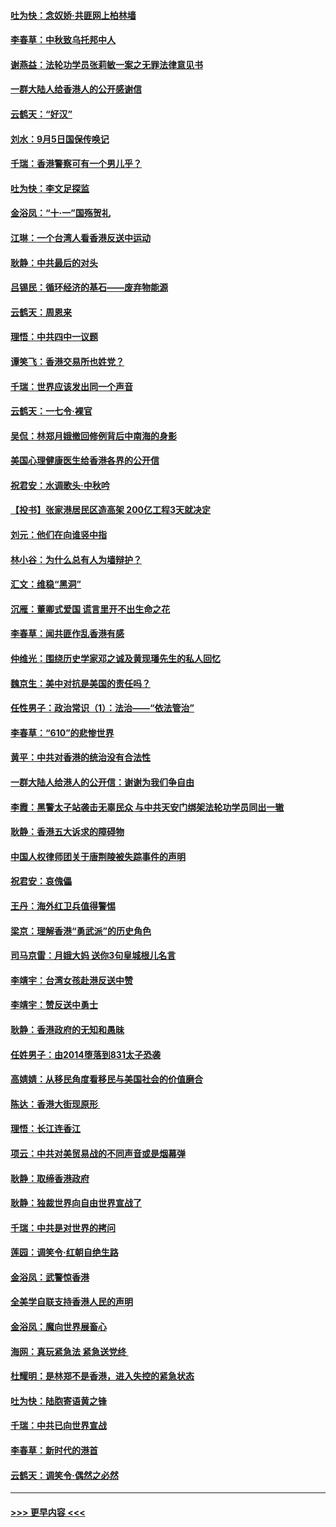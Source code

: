 #### [吐为快：念奴娇‧共匪网上柏林墙](../pages/nsc993/n11519122.md?t=09131344) 
#### [李春草：中秋致乌托邦中人](../pages/nsc993/n11518776.md?t=09131344) 
#### [谢燕益：法轮功学员张莉敏一案之无罪法律意见书](../pages/nsc993/n11517600.md?t=09131344) 
#### [一群大陆人给香港人的公开感谢信](../pages/nsc993/n11514797.md?t=09131344) 
#### [云鹤天：“好汉”](../pages/nsc993/n11513536.md?t=09131344) 
#### [刘水：9月5日国保传唤记](../pages/nsc993/n11513460.md?t=09131344) 
#### [千瑞：香港警察可有一个男儿乎？](../pages/nsc993/n11513109.md?t=09131344) 
#### [吐为快：李文足探监](../pages/nsc993/n11509622.md?t=09131344) 
#### [金浴凤：“十‧一”国殇贺礼](../pages/nsc993/n11509593.md?t=09131344) 
#### [江琳：一个台湾人看香港反送中运动](../pages/nsc993/n11509211.md?t=09131344) 
#### [耿静：中共最后的对头](../pages/nsc993/n11508308.md?t=09131344) 
#### [吕锡民：循环经济的基石——废弃物能源](../pages/nsc993/n11508212.md?t=09131344) 
#### [云鹤天：周恩来](../pages/nsc993/n11508055.md?t=09131344) 
#### [理悟：中共四中一议题](../pages/nsc993/n11507782.md?t=09131344) 
#### [谭笑飞：香港交易所也姓党？](../pages/nsc993/n11507753.md?t=09131344) 
#### [千瑞：世界应该发出同一个声音](../pages/nsc993/n11507290.md?t=09131344) 
#### [云鹤天：一七令‧裸官](../pages/nsc993/n11507177.md?t=09131344) 
#### [吴侃：林郑月娥撤回修例背后中南海的身影](../pages/nsc993/n11506876.md?t=09131344) 
#### [美国心理健康医生给香港各界的公开信](../pages/nsc993/n11506809.md?t=09131344) 
#### [祝君安：水调歌头‧中秋吟](../pages/nsc993/n11506758.md?t=09131344) 
#### [【投书】张家港居民区造高架 200亿工程3天就决定](../pages/nsc993/n11506682.md?t=09131344) 
#### [刘元：他们在向谁竖中指](../pages/nsc993/n11505384.md?t=09131344) 
#### [林小谷：为什么总有人为墙辩护？](../pages/nsc993/n11505226.md?t=09131344) 
#### [汇文：维稳“黑洞”](../pages/nsc993/n11504347.md?t=09131344) 
#### [沉雁：董卿式爱国 谎言里开不出生命之花](../pages/nsc993/n11503215.md?t=09131344) 
#### [李春草：闻共匪作乱香港有感](../pages/nsc993/n11503072.md?t=09131344) 
#### [仲维光：围绕历史学家邓之诚及黄现璠先生的私人回忆](../pages/nsc993/n11501330.md?t=09131344) 
#### [魏京生：美中对抗是美国的责任吗？](../pages/nsc993/n11500723.md?t=09131344) 
#### [任性男子：政治常识（1）：法治——“依法管治”](../pages/nsc993/n11500791.md?t=09131344) 
#### [李春草：“610”的悲惨世界](../pages/nsc993/n11501141.md?t=09131344) 
#### [黄平：中共对香港的统治没有合法性](../pages/nsc993/n11499473.md?t=09131344) 
#### [一群大陆人给港人的公开信：谢谢为我们争自由](../pages/nsc993/n11500402.md?t=09131344) 
#### [李霞：黑警太子站袭击无辜民众 与中共天安门绑架法轮功学员同出一辙](../pages/nsc993/n11499805.md?t=09131344) 
#### [耿静：香港五大诉求的障碍物](../pages/nsc993/n11497578.md?t=09131344) 
#### [中国人权律师团关于唐荆陵被失踪事件的声明](../pages/nsc993/n11500014.md?t=09131344) 
#### [祝君安：哀傀儡](../pages/nsc993/n11499776.md?t=09131344) 
#### [王丹：海外红卫兵值得警惕](../pages/nsc993/n11498138.md?t=09131344) 
#### [梁京：理解香港“勇武派”的历史角色](../pages/nsc993/n11498006.md?t=09131344) 
#### [司马京雷：月娥大妈  送你3句皇城根儿名言](../pages/nsc993/n11497885.md?t=09131344) 
#### [李靖宇：台湾女孩赴港反送中赞](../pages/nsc993/n11497721.md?t=09131344) 
#### [李靖宇：赞反送中勇士](../pages/nsc993/n11497452.md?t=09131344) 
#### [耿静：香港政府的无知和愚昧](../pages/nsc993/n11494238.md?t=09131344) 
#### [任姓男子：由2014堕落到831太子恐袭](../pages/nsc993/n11496683.md?t=09131344) 
#### [高婧婧：从移民角度看移民与美国社会的价值磨合](../pages/nsc993/n11495757.md?t=09131344) 
#### [陈达：香港大街现原形 ](../pages/nsc993/n11495441.md?t=09131344) 
#### [理悟：长江连香江](../pages/nsc993/n11495377.md?t=09131344) 
#### [项云：中共对美贸易战的不同声音或是烟幕弹](../pages/nsc993/n11494929.md?t=09131344) 
#### [耿静：取缔香港政府](../pages/nsc993/n11494218.md?t=09131344) 
#### [耿静：独裁世界向自由世界宣战了](../pages/nsc993/n11494190.md?t=09131344) 
#### [千瑞：中共是对世界的拷问](../pages/nsc993/n11493021.md?t=09131344) 
#### [莲园：调笑令‧红朝自绝生路](../pages/nsc993/n11493011.md?t=09131344) 
#### [金浴凤：武警惊香港](../pages/nsc993/n11492994.md?t=09131344) 
#### [全美学自联支持香港人民的声明](../pages/nsc993/n11492630.md?t=09131344) 
#### [金浴凤：魔向世界展畜心](../pages/nsc993/n11492599.md?t=09131344) 
#### [海网：真玩紧急法 紧急送党终 ](../pages/nsc993/n11492535.md?t=09131344) 
#### [杜耀明：是林郑不是香港，进入失控的紧急状态](../pages/nsc993/n11491420.md?t=09131344) 
#### [吐为快：陆胞寄语黄之锋](../pages/nsc993/n11491117.md?t=09131344) 
#### [千瑞：中共已向世界宣战](../pages/nsc993/n11490123.md?t=09131344) 
#### [李春草：新时代的港首](../pages/nsc993/n11489864.md?t=09131344) 
#### [云鹤天：调笑令·偶然之必然](../pages/nsc993/n11489701.md?t=09131344) 

----
#### [ >>> 更早内容 <<< ](../indexes/nsc993-earlier.md)
